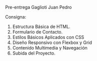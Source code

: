Pre-entrega Gaglioti Juan Pedro

Consigna:
1. Estructura Básica de HTML.
2. Formulario de Contacto.
3. Estilos Básicos Aplicados con CSS
4. Diseño Responsivo con Flexbox y Grid
5. Contenido Multimedia y Navegación
6. Subida del Proyecto.

